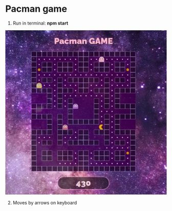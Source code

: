 # Pacman game

1. Run in terminal:
**npm start**

![pacman board](https://github.com/NataliaRajska/pacman/blob/main/sources/images/view.jpg)

2. Moves by arrows on keyboard

